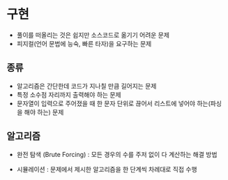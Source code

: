 # 구현
- 풀이를 떠올리는 것은 쉽지만 소스코드로 옮기기 어려운 문제
- 피지컬(언어 문법에 능숙, 빠른 타자)을 요구하는 문제

## 종류
- 알고리즘은 간단한데 코드가 지나칠 만큼 길어지는 문제
- 특정 소수점 자리까지 출력해야 하는 문제
- 문자열이 입력으로 주어졌을 때 한 문자 단위로 끊어서 리스트에 넣어야 하는(파싱을 해야 하는) 문제

## 알고리즘
- 완전 탐색 (Brute Forcing)
: 모든 경우의 수를 주저 없이 다 계산하는 해결 방법

- 시뮬레이션
: 문제에서 제시한 알고리즘을 한 단계씩 차례대로 직접 수행
